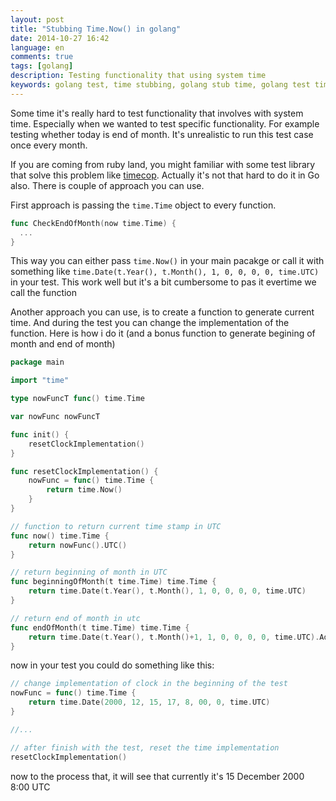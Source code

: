 ```yaml
---
layout: post
title: "Stubbing Time.Now() in golang"
date: 2014-10-27 16:42
language: en
comments: true
tags: [golang]
description: Testing functionality that using system time
keywords: golang test, time stubbing, golang stub time, golang test time
---
```


Some time it's really hard to test functionality that involves with system time.
Especially when we wanted to test specific functionality. For example testing
whether today is end of month. It's unrealistic to run this test case once every month.

If you are coming from ruby land, you might familiar with some test library that solve
this problem like [timecop][timecop]. Actually it's not that hard to do it in Go also.
There is couple of approach you can use.

First approach is passing the `time.Time` object to every function.

```go
func CheckEndOfMonth(now time.Time) {
  ...
}
```

This way you can either pass `time.Now()` in your main pacakge
or call it with something like `time.Date(t.Year(), t.Month(), 1, 0, 0, 0, 0, time.UTC)` in your test.
This work well but it's a bit cumbersome to pas it evertime we call the function

Another approach you can use, is to create a function to generate current time. And during the test
you can change the implementation of the function. Here is how i do it (and a bonus function to
generate begining of month and end of month)

```go
package main

import "time"

type nowFuncT func() time.Time

var nowFunc nowFuncT

func init() {
    resetClockImplementation()
}

func resetClockImplementation() {
    nowFunc = func() time.Time {
        return time.Now()
    }
}

// function to return current time stamp in UTC
func now() time.Time {
    return nowFunc().UTC()
}

// return beginning of month in UTC
func beginningOfMonth(t time.Time) time.Time {
    return time.Date(t.Year(), t.Month(), 1, 0, 0, 0, 0, time.UTC)
}

// return end of month in utc
func endOfMonth(t time.Time) time.Time {
    return time.Date(t.Year(), t.Month()+1, 1, 0, 0, 0, 0, time.UTC).AddDate(0, 0, -1)
}

```

now in your test you could do something like this:

```go
// change implementation of clock in the beginning of the test
nowFunc = func() time.Time {
    return time.Date(2000, 12, 15, 17, 8, 00, 0, time.UTC)
}

//...

// after finish with the test, reset the time implementation
resetClockImplementation()

```

now to the process that, it will see that currently it's 15 December 2000 8:00 UTC

[timecop]: https://github.com/travisjeffery/timecop
